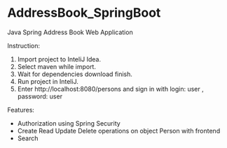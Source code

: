 # AddressBook_SpringBoot
Java Spring Address Book Web Application

Instruction:
1.	Import project to InteliJ Idea.
2.	Select maven while import.
3.	Wait for dependencies download finish.
4.	 Run project in InteliJ. 
5.	Enter http://localhost:8080/persons and sign in with login: user , password: user 

Features:
-	Authorization using Spring Security 
-	Create Read Update Delete operations on object Person with frontend 
-	Search 
